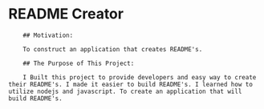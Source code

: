 # README Creator
        
        ## Motivation:

        To construct an application that creates README's.

        ## The Purpose of This Project:

        I Built this project to provide developers and easy way to create their README's. I made it easier to build README's. I learned how to utilize nodejs and javascript. To create an application that will build README's.
        